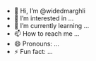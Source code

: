 - 👋 Hi, I’m @widedmarghli
- 👀 I’m interested in ...
- 🌱 I’m currently learning ...
- 📫 How to reach me ...
- 😄 Pronouns: ...
- ⚡ Fun fact: ...

<!---
widedmarghli/widedmarghli is a ✨ special ✨ repository because its `README.md` (this file) appears on your GitHub profile.
You can click the Preview link to take a look at your changes.
--->
